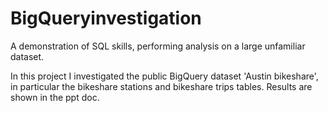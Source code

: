 # BigQueryinvestigation
A demonstration of SQL skills, performing analysis on a large unfamiliar dataset.

In this project I investigated the public BigQuery dataset 'Austin bikeshare', in particular the bikeshare stations and bikeshare trips tables.  Results are shown in the ppt doc.
